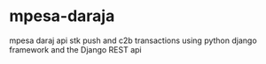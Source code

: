# mpesa-daraja
mpesa daraj api stk push and c2b transactions using python django framework and the Django REST api
